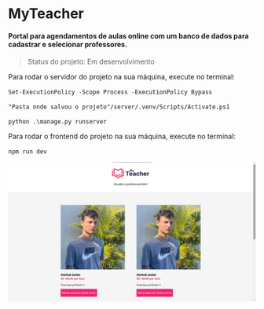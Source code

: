 # MyTeacher
<h4>Portal para agendamentos de aulas online com um banco de dados para cadastrar e selecionar professores.</h4>

> Status do projeto: Em desenvolvimento


Para rodar o servidor do projeto na sua máquina, execute no terminal:

```
Set-ExecutionPolicy -Scope Process -ExecutionPolicy Bypass
```

```
"Pasta onde salvou o projeto"/server/.venv/Scripts/Activate.ps1
```
```
python .\manage.py runserver   

```
Para rodar o frontend do projeto na sua máquina, execute no terminal:
```
npm run dev
```

<img src="Images/Exp.jpeg" width="600rem">




